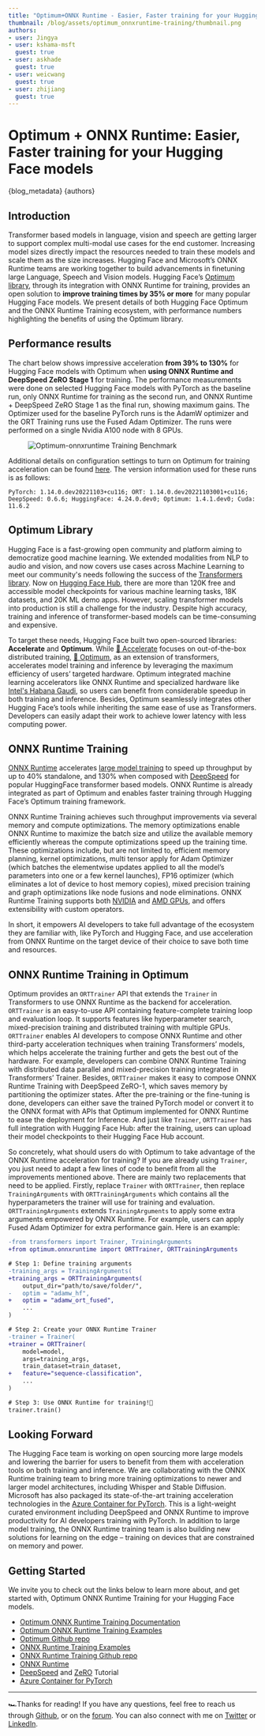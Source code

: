 ```yaml
---
title: "Optimum+ONNX Runtime - Easier, Faster training for your Hugging Face models"
thumbnail: /blog/assets/optimum_onnxruntime-training/thumbnail.png
authors:
- user: Jingya
- user: kshama-msft
  guest: true
- user: askhade
  guest: true
- user: weicwang
  guest: true
- user: zhijiang
  guest: true
---
```


# Optimum + ONNX Runtime: Easier, Faster training for your Hugging Face models

{blog_metadata}
{authors}

## Introduction

Transformer based models in language, vision and speech are getting larger to support complex multi-modal use cases for the end customer. Increasing model sizes directly impact the resources needed to train these models and scale them as the size increases. Hugging Face and Microsoft’s ONNX Runtime teams are working together to build advancements in finetuning large Language, Speech and Vision models. Hugging Face’s [Optimum library](https://huggingface.co/docs/optimum/index), through its integration with ONNX Runtime for training, provides an open solution to __improve training times by 35% or more__ for many popular Hugging Face models. We present details of both Hugging Face Optimum and the ONNX Runtime Training ecosystem, with performance numbers highlighting the benefits of using the Optimum library.

## Performance results

The chart below shows impressive acceleration __from 39% to 130%__ for Hugging Face models with Optimum when __using ONNX Runtime and DeepSpeed ZeRO Stage 1__ for training. The performance measurements were done on selected Hugging Face models with PyTorch as the baseline run, only ONNX Runtime for training as the second run, and ONNX Runtime + DeepSpeed ZeRO Stage 1 as the final run, showing maximum gains. The Optimizer used for the baseline PyTorch runs is the AdamW optimizer and the ORT Training runs use the Fused Adam Optimizer. The runs were performed on a single Nvidia A100 node with 8 GPUs.

<figure class="image table text-center m-0 w-full">
  <img src="assets/optimum_onnxruntime-training/onnxruntime-training-benchmark.png" alt="Optimum-onnxruntime Training Benchmark"/>
</figure>

Additional details on configuration settings to turn on Optimum for training acceleration can be found [here](https://huggingface.co/docs/optimum/onnxruntime/usage_guides/trainer). The version information used for these runs is as follows:
```
PyTorch: 1.14.0.dev20221103+cu116; ORT: 1.14.0.dev20221103001+cu116; DeepSpeed: 0.6.6; HuggingFace: 4.24.0.dev0; Optimum: 1.4.1.dev0; Cuda: 11.6.2
```

## Optimum Library

Hugging Face is a fast-growing open community and platform aiming to democratize good machine learning. We extended modalities from NLP to audio and vision, and now covers use cases across Machine Learning to meet our community's needs following the success of the [Transformers library](https://huggingface.co/docs/transformers/index). Now on [Hugging Face Hub](https://huggingface.co/models), there are more than 120K free and accessible model checkpoints for various machine learning tasks, 18K datasets, and 20K ML demo apps. However, scaling transformer models into production is still a challenge for the industry. Despite high accuracy, training and inference of transformer-based models can be time-consuming and expensive.

To target these needs, Hugging Face built two open-sourced libraries: __Accelerate__ and __Optimum__. While [🤗 Accelerate](https://huggingface.co/docs/accelerate/index) focuses on out-of-the-box distributed training, [🤗 Optimum](https://huggingface.co/docs/optimum/index), as an extension of transformers, accelerates model training and inference by leveraging the maximum efficiency of users’ targeted hardware. Optimum integrated machine learning accelerators like ONNX Runtime and specialized hardware like [Intel's Habana Gaudi](https://huggingface.co/blog/habana-gaudi-2-benchmark), so users can benefit from considerable speedup in both training and inference. Besides, Optimum seamlessly integrates other Hugging Face’s tools while inheriting the same ease of use as Transformers. Developers can easily adapt their work to achieve lower latency with less computing power.

## ONNX Runtime Training

[ONNX Runtime](https://onnxruntime.ai/) accelerates [large model training](https://onnxruntime.ai/docs/get-started/training-pytorch.html) to speed up throughput by up to 40% standalone, and 130% when composed with [DeepSpeed](https://www.deepspeed.ai/tutorials/zero/) for popular HuggingFace transformer based models. ONNX Runtime is already integrated as part of Optimum and enables faster training through Hugging Face’s Optimum training framework.

ONNX Runtime Training achieves such throughput improvements via several memory and compute optimizations. The memory optimizations enable ONNX Runtime to maximize the batch size and utilize the available memory efficiently whereas the compute optimizations speed up the training time. These optimizations include, but are not limited to, efficient memory planning, kernel optimizations, multi tensor apply for Adam Optimizer (which batches the elementwise updates applied to all the model’s parameters into one or a few kernel launches), FP16 optimizer (which eliminates a lot of device to host memory copies), mixed precision training and graph optimizations like node fusions and node eliminations. ONNX Runtime Training supports both [NVIDIA](https://techcommunity.microsoft.com/t5/ai-machine-learning-blog/accelerate-pytorch-transformer-model-training-with-onnx-runtime/ba-p/2540471) and [AMD GPUs](https://cloudblogs.microsoft.com/opensource/2021/07/13/onnx-runtime-release-1-8-1-previews-support-for-accelerated-training-on-amd-gpus-with-the-amd-rocm-open-software-platform/), and offers extensibility with custom operators.

In short, it empowers AI developers to take full advantage of the ecosystem they are familiar with, like PyTorch and Hugging Face, and use acceleration from ONNX Runtime on the target device of their choice to save both time and resources.

## ONNX Runtime Training in Optimum

Optimum provides an `ORTTrainer` API that extends the `Trainer` in Transformers to use ONNX Runtime as the backend for acceleration. `ORTTrainer` is an easy-to-use API containing feature-complete training loop and evaluation loop. It supports features like hyperparameter search, mixed-precision training and distributed training with multiple GPUs. `ORTTrainer` enables AI developers to compose ONNX Runtime and other third-party acceleration techniques when training Transformers’ models, which helps accelerate the training further and gets the best out of the hardware. For example, developers can combine ONNX Runtime Training with distributed data parallel and mixed-precision training integrated in Transformers’ Trainer. Besides, `ORTTrainer` makes it easy to compose ONNX Runtime Training with DeepSpeed ZeRO-1, which saves memory by partitioning the optimizer states. After the pre-training or the fine-tuning is done, developers can either save the trained PyTorch model or convert it to the ONNX format with APIs that Optimum implemented for ONNX Runtime to ease the deployment for Inference. And just like `Trainer`, `ORTTrainer` has full integration with Hugging Face Hub: after the training, users can upload their model checkpoints to their Hugging Face Hub account.

So concretely, what should users do with Optimum to take advantage of the ONNX Runtime acceleration for training? If you are already using `Trainer`, you just need to adapt a few lines of code to benefit from all the improvements mentioned above. There are mainly two replacements that need to be applied. Firstly, replace `Trainer` with `ORTTrainer`, then replace `TrainingArguments` with `ORTTrainingArguments` which contains all the hyperparameters the trainer will use for training and evaluation. `ORTTrainingArguments` extends `TrainingArguments` to apply some extra arguments empowered by ONNX Runtime. For example, users can apply Fused Adam Optimizer for extra performance gain. Here is an example:

```diff
-from transformers import Trainer, TrainingArguments
+from optimum.onnxruntime import ORTTrainer, ORTTrainingArguments

# Step 1: Define training arguments
-training_args = TrainingArguments(
+training_args = ORTTrainingArguments(
    output_dir="path/to/save/folder/",
-   optim = "adamw_hf",
+   optim = "adamw_ort_fused",
    ...
)

# Step 2: Create your ONNX Runtime Trainer
-trainer = Trainer(
+trainer = ORTTrainer(
    model=model,
    args=training_args,
    train_dataset=train_dataset,
+   feature="sequence-classification",
    ...
)

# Step 3: Use ONNX Runtime for training!🤗
trainer.train()
```

## Looking Forward

The Hugging Face team is working on open sourcing more large models and lowering the barrier for users to benefit from them with acceleration tools on both training and inference. We are collaborating with the ONNX Runtime training team to bring more training optimizations to newer and larger model architectures, including Whisper and Stable Diffusion. Microsoft has also packaged its state-of-the-art training acceleration technologies in the [Azure Container for PyTorch](https://techcommunity.microsoft.com/t5/ai-machine-learning-blog/enabling-deep-learning-with-azure-container-for-pytorch-in-azure/ba-p/3650489). This is a light-weight curated environment including DeepSpeed and ONNX Runtime to improve productivity for AI developers training with PyTorch. In addition to large model training, the ONNX Runtime training team is also building new solutions for learning on the edge – training on devices that are constrained on memory and power.

## Getting Started

We invite you to check out the links below to learn more about, and get started with, Optimum ONNX Runtime Training for your Hugging Face models.

* [Optimum ONNX Runtime Training Documentation](https://huggingface.co/docs/optimum/onnxruntime/usage_guides/trainer)
* [Optimum ONNX Runtime Training Examples](https://github.com/huggingface/optimum/tree/main/examples/onnxruntime/training)
* [Optimum Github repo](https://github.com/huggingface/optimum/tree/main)
* [ONNX Runtime Training Examples](https://github.com/microsoft/onnxruntime-training-examples/)
* [ONNX Runtime Training Github repo](https://github.com/microsoft/onnxruntime/tree/main/orttraining)
* [ONNX Runtime](https://onnxruntime.ai/)
* [DeepSpeed](https://www.deepspeed.ai/) and [ZeRO](https://www.deepspeed.ai/tutorials/zero/) Tutorial
* [Azure Container for PyTorch](https://techcommunity.microsoft.com/t5/ai-machine-learning-blog/enabling-deep-learning-with-azure-container-for-pytorch-in-azure/ba-p/3650489)

---

🏎Thanks for reading! If you have any questions, feel free to reach us through [Github](https://github.com/huggingface/optimum/issues), or on the [forum](https://discuss.huggingface.co/c/optimum/). You can also connect with me on [Twitter](https://twitter.com/Jhuaplin) or [LinkedIn](https://www.linkedin.com/in/jingya-huang-96158b15b/).
